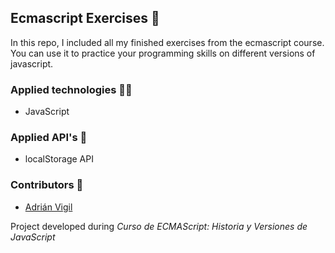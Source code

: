 ## Ecmascript Exercises 🚀

In this repo, I included all my finished exercises from the ecmascript course. You can use it to practice your programming skills on different versions of javascript.

### Applied technologies 🧑‍💻
- JavaScript

### Applied API's 🧩
- localStorage API

### Contributors 🤝
- [Adrián Vigil](https://github.com/insightvigil)

Project developed during _Curso de ECMAScript: Historia y Versiones de JavaScript_
